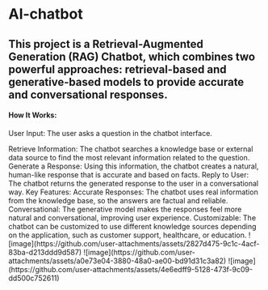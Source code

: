 # AI-chatbot
<h2>This project is a Retrieval-Augmented Generation (RAG) Chatbot, which combines two powerful approaches: retrieval-based and generative-based models to provide accurate and conversational responses.</h2>

<h4>How It Works:</h4>
<p>User Input: The user asks a question in the chatbot interface.</p>
Retrieve Information: The chatbot searches a knowledge base or external data source to find the most relevant information related to the question.
Generate a Response: Using this information, the chatbot creates a natural, human-like response that is accurate and based on facts.
Reply to User: The chatbot returns the generated response to the user in a conversational way.
Key Features:
Accurate Responses: The chatbot uses real information from the knowledge base, so the answers are factual and reliable.
Conversational: The generative model makes the responses feel more natural and conversational, improving user experience.
Customizable: The chatbot can be customized to use different knowledge sources depending on the application, such as customer support, healthcare, or education.
![image](https://github.com/user-attachments/assets/2827d475-9c1c-4acf-83ba-d213ddd9d587)
![image](https://github.com/user-attachments/assets/a0e73e04-3880-48a0-ae00-bd91d31c3a82)
![image](https://github.com/user-attachments/assets/4e6edff9-5128-473f-9c09-dd500c752611)
